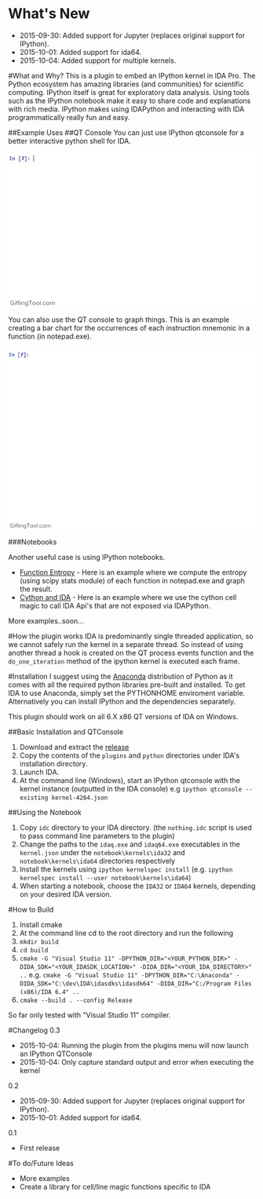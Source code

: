 # What's New

- 2015-09-30: Added support for Jupyter (replaces original support for IPython). 
- 2015-10-01: Added support for ida64.
- 2015-10-04: Added support for multiple kernels.

#What and Why?
This is a plugin to embed an IPython kernel in IDA Pro. The Python ecosystem has amazing libraries (and communities) for scientific computing. IPython itself is great for exploratory data analysis. Using tools such as the IPython notebook make it easy to share code and explanations with rich media. IPython makes using IDAPython and interacting with IDA programmatically really fun and easy.

##Example Uses
##QT Console
You can just use IPython qtconsole for a better interactive python shell for IDA.

![Image of Basic QT Usage](qtbasic.gif)


You can also use the QT console to graph things. This is an example creating a bar chart for the occurrences of each instruction mnemonic in a function (in notepad.exe).

![Image of QT with graph](qtwithgraph.gif)

###Notebooks

Another useful case is using IPython notebooks.

- [Function Entropy](http://nbviewer.ipython.org/github/james91b/ida_ipython/blob/master/notebook/examples/Function%20Entropy.ipynb) - Here is an example where we compute the entropy (using scipy stats module) of each function in notepad.exe and graph the result.
- [Cython and IDA](http://nbviewer.ipython.org/github/james91b/ida_ipython/blob/master/notebook/examples/Cython%20and%20IDA.ipynb) - Here is an example where we use the cython cell magic to call IDA Api's that are not exposed via IDAPython.

More examples..soon...

#How the plugin works
IDA is predominantly single threaded application, so we cannot safely run the kernel in a separate thread. So instead of using another thread a hook is created on the QT process events function and the `do_one_iteration` method of the ipython kernel is executed each frame.

#Installation
I suggest using the [Anaconda](http://continuum.io/downloads) distribution of Python as it comes with all the required python libraries pre-built and installed. To get IDA to use Anaconda, simply set the PYTHONHOME enviroment variable. Alternatively you can install IPython and the dependencies separately.

This plugin should work on all 6.X x86 QT versions of IDA on Windows.

##Basic Installation and QTConsole
1. Download and extract the [release](https://github.com/tmr232/ida_ipython/releases/tag/0.2)
2. Copy the contents of the `plugins` and `python` directories under IDA's installation directory.
4. Launch IDA.
5. At the command line (Windows), start an IPython qtconsole with the kernel instance (outputted in the IDA console) e.g `ipython qtconsole --existing kernel-4264.json`

##Using the Notebook
1. Copy `idc` directory to your IDA directory. (the `nothing.idc` script is used to pass command line parameters to the plugin)
2. Change the paths to the `idaq.exe` and `idaq64.exe` executables in the `kernel.json` under the `notebook\kernels\ida32`
    and `notebook\kernels\ida64` directories respectively
3. Install the kernels using `ipython kernelspec install` (e.g. `ipython kernelspec install --user notebook\kernels\ida64`)
4. When starting a notebook, choose the `IDA32` or `IDA64` kernels, depending on your desired IDA version.

#How to Build
1. Install cmake
2. At the command line cd to the root directory and run the following
3. `mkdir build`
4. `cd build`
5. `cmake -G "Visual Studio 11" -DPYTHON_DIR="<YOUR_PYTHON_DIR>" -DIDA_SDK="<YOUR_IDASDK_LOCATION>" -DIDA_DIR="<YOUR_IDA_DIRECTORY>" ..`
e.g.
`cmake -G "Visual Studio 11" -DPYTHON_DIR="C:\Anaconda" -DIDA_SDK="C:\dev\IDA\idasdks\idasdk64" -DIDA_DIR="C:/Program Files (x86)/IDA 6.4" ..`
6. `cmake --build . --config Release`

So far only tested with "Visual Studio 11" compiler.

#Changelog
0.3
- 2015-10-04: Running the plugin from the plugins menu will now launch an IPython QTConsole
- 2015-10-04: Only capture standard output and error when executing the kernel

0.2
- 2015-09-30: Added support for Jupyter (replaces original support for IPython).
- 2015-10-01: Added support for ida64.

0.1
- First release

#To do/Future Ideas
- More examples
- Create a library for cell/line magic functions specific to IDA
